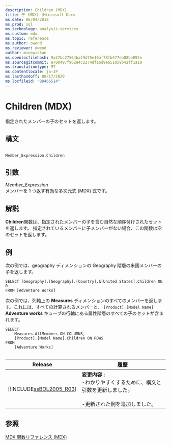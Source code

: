 ```yaml
---
description: Children (MDX)
title: 子 (MDX) |Microsoft Docs
ms.date: 06/04/2018
ms.prod: sql
ms.technology: analysis-services
ms.custom: mdx
ms.topic: reference
ms.author: owend
ms.reviewer: owend
author: minewiskan
ms.openlocfilehash: 9a37bc27564baf9d75e10af78fb477ea08be092e
ms.sourcegitcommit: e700497f962e4c2274df16d9e651059b42ff1a10
ms.translationtype: MT
ms.contentlocale: ja-JP
ms.lasthandoff: 08/17/2020
ms.locfileid: "88466514"
---
```

# <a name="children-mdx"></a>Children (MDX)


  指定されたメンバーの子のセットを返します。  
  
## <a name="syntax"></a>構文  
  
```  
  
Member_Expression.Children  
```  
  
## <a name="arguments"></a>引数  
 *Member_Expression*  
 メンバーを 1 つ返す有効な多次元式 (MDX) 式です。  
  
## <a name="remarks"></a>解説  
 **Children**関数は、指定されたメンバーの子を含む自然な順序付けされたセットを返します。 指定されているメンバーに子メンバーがない場合、この関数は空のセットを返します。  
  
## <a name="example"></a>例  
 次の例では、geography ディメンションの Geography 階層の米国メンバーの子を返します。  
  
```  
SELECT [Geography].[Geography].[Country].&[United States].Children ON 0  
FROM [Adventure Works]  
```  
  
 次の例では、列軸上の **Measures** ディメンションのすべてのメンバーを返します。これには、すべての計算されるメンバーと、 `[Product].[Model Name]` **Adventure works** キューブの行軸にある属性階層のすべての子のセットが含まれます。  
  
```  
SELECT  
    Measures.AllMembers ON COLUMNS,  
    [Product].[Model Name].Children ON ROWS  
FROM  
    [Adventure Works]  
  
```  
  
|Release|履歴|  
|-------------|-------------|  
|[!INCLUDE[ssBOL2005_R03](../includes/ssbol2005-r03-md.md)]|**変更内容 :**<br /> -わかりやすくするために、構文と引数を更新しました。<br /><br /> -更新された例を追加しました。|  
  
## <a name="see-also"></a>参照  
 [MDX 関数リファレンス &#40;MDX&#41;](../mdx/mdx-function-reference-mdx.md)  
  
  
